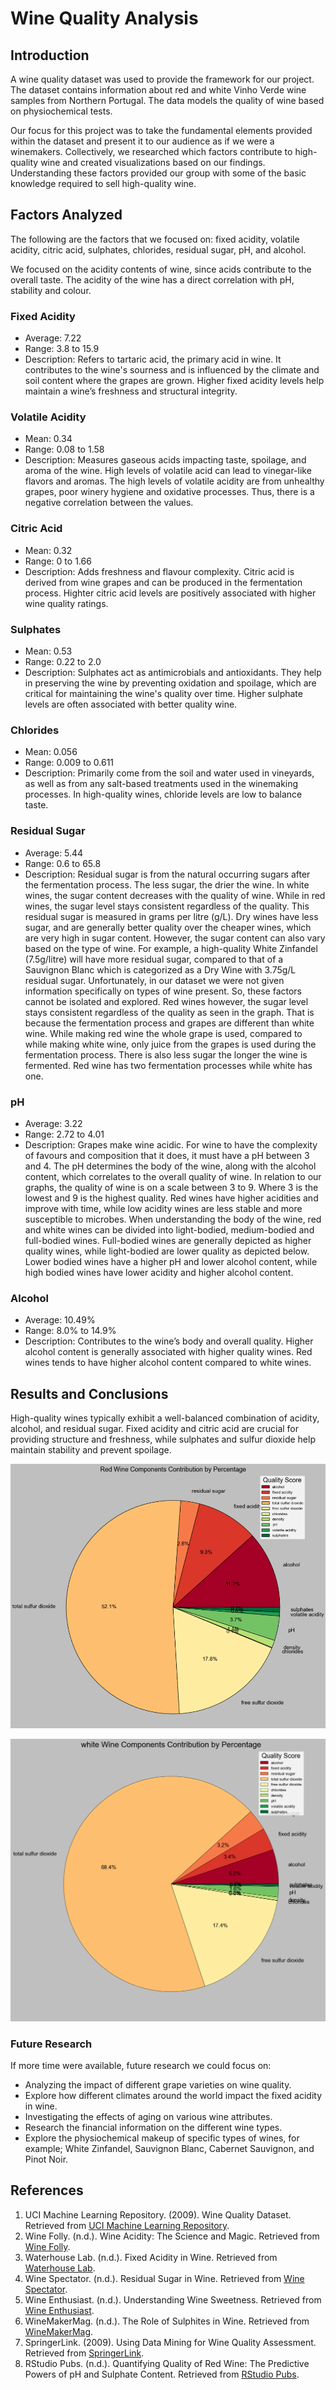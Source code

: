 # **Wine Quality Analysis**

## Introduction
A wine quality dataset was used to provide the framework for our project. The dataset contains information about red and white Vinho Verde wine samples from Northern Portugal. The data models the quality of wine based on physiochemical tests.

Our focus for this project was to take the fundamental elements provided within the dataset and present it to our audience as if we were a winemakers. Collectively, we researched which factors contribute to high-quality wine and created visualizations based on our findings. Understanding these factors provided our group with some of the basic knowledge required to sell high-quality wine.

## Factors Analyzed
The following are the factors that we focused on: fixed acidity, volatile acidity, citric acid, sulphates, chlorides, residual sugar, pH, and alcohol.

We focused on the acidity contents of wine, since acids contribute to the overall taste. The acidity of the wine has a direct correlation with pH, stability and colour. 

### Fixed Acidity
- Average: 7.22
- Range: 3.8 to 15.9
- Description:
Refers to tartaric acid, the primary acid in wine. It contributes to the wine's sourness and is influenced by the climate and soil content where the grapes are grown. Higher fixed acidity levels help maintain a wine’s freshness and structural integrity.

### Volatile Acidity
- Mean: 0.34
- Range: 0.08 to 1.58
- Description:
Measures gaseous acids impacting taste, spoilage, and aroma of the wine. High levels of volatile acid can lead to vinegar-like flavors and aromas. The high levels of volatile acidity are from unhealthy grapes, poor winery hygiene and oxidative processes. Thus, there is a negative correlation between the values.

### Citric Acid
- Mean: 0.32
- Range: 0 to 1.66
- Description:
Adds freshness and flavour complexity. Citric acid is derived from wine grapes and can be produced in the fermentation process. Highter citric acid levels are positively associated with higher wine quality ratings.


### Sulphates
- Mean: 0.53
- Range: 0.22 to 2.0
- Description:
Sulphates act as antimicrobials and antioxidants. They help in preserving the wine by preventing oxidation and spoilage, which are critical for maintaining the wine's quality over time​. Higher sulphate levels are often associated with better quality wine.

### Chlorides
- Mean: 0.056
- Range: 0.009 to 0.611
- Description:
Primarily come from the soil and water used in vineyards, as well as from any salt-based treatments used in the winemaking processes.​ In high-quality wines, chloride levels are low to balance taste.

### Residual Sugar
- Average: 5.44
- Range: 0.6 to 65.8
- Description:
Residual sugar is from the natural occurring sugars after the fermentation process. The less sugar, the drier the wine. In white wines, the sugar content decreases with the quality of wine. While in red wines, the sugar level stays consistent regardless of the quality. This residual sugar is measured in grams per litre (g/L). Dry wines have less sugar, and are generally better quality over the cheaper wines, which are very high in sugar content. However, the sugar content can also vary based on the type of wine. For example, a high-quality White Zinfandel (7.5g/litre) will have more residual sugar, compared to that of a Sauvignon Blanc which is categorized as a Dry Wine with 3.75g/L residual sugar. Unfortunately, in our dataset we were not given information specifically on types of wine present. So, these factors cannot be isolated and explored. Red wines however, the sugar level stays consistent regardless of the quality as seen in the graph. That is because the fermentation process and grapes are different than white wine. While making red wine the whole grape is used, compared to while making white wine, only juice from the grapes is used during the fermentation process. There is also less sugar the longer the wine is fermented. Red wine has two fermentation processes while white has one.

### pH
- Average: 3.22
- Range: 2.72 to 4.01
- Description:
Grapes make wine acidic. For wine to have the complexity of favours and composition that it does, it must have a pH between 3 and 4. The pH determines the body of the wine, along with the alcohol content, which correlates to the overall quality of wine. In relation to our graphs, the quality of wine is on a scale between 3 to 9. Where 3 is the lowest and 9 is the highest quality.  Red wines have higher acidities and improve with time, while low acidity wines are less stable and more susceptible to microbes. When understanding the body of the wine, red and white wines can be divided into light-bodied, medium-bodied and full-bodied wines. Full-bodied wines are generally depicted as higher quality wines, while light-bodied are lower quality as depicted below. Lower bodied wines have a higher pH and lower alcohol content, while high bodied wines have lower acidity and higher alcohol content.

### Alcohol
- Average: 10.49%
- Range: 8.0% to 14.9%
- Description:
Contributes to the wine’s body and overall quality. Higher alcohol content is generally associated with higher quality wines.
Red wines tends to have higher alcohol content compared to white wines. 

## Results and Conclusions
High-quality wines typically exhibit a well-balanced combination of acidity, alcohol, and residual sugar. Fixed acidity and citric acid are crucial for providing structure and freshness, while sulphates and sulfur dioxide help maintain stability and prevent spoilage.

![Red Wine Components Contribution by Percentages](red_wine_components_percentages.png)

![White Wine Components Contribution by Percentages](white_wine_components_percentages1.png)

### Future Research
If more time were available, future research we could focus on:
- Analyzing the impact of different grape varieties on wine quality.
- Explore how different climates around the world impact the fixed acidity in wine.
- Investigating the effects of aging on various wine attributes.
- Research the financial information on the different wine types.
- Explore the physiochemical makeup of specific types of wines, for example; White Zinfandel, Sauvignon Blanc, Cabernet Sauvignon, and Pinot Noir.

## References
1. UCI Machine Learning Repository. (2009). Wine Quality Dataset. Retrieved from [UCI Machine Learning Repository](https://archive.ics.uci.edu/ml/datasets/Wine+Quality).
2. Wine Folly. (n.d.). Wine Acidity: The Science and Magic. Retrieved from [Wine Folly](https://winefolly.com/tutorial/wine-acidity/).
3. Waterhouse Lab. (n.d.). Fixed Acidity in Wine. Retrieved from [Waterhouse Lab](https://waterhouse.ucdavis.edu/whats-in-wine/fixed-acidity).
4. Wine Spectator. (n.d.). Residual Sugar in Wine. Retrieved from [Wine Spectator](https://www.winespectator.com/articles/residual-sugar-in-wine).
5. Wine Enthusiast. (n.d.). Understanding Wine Sweetness. Retrieved from [Wine Enthusiast](https://www.winemag.com/2018/05/16/wine-sweetness-chart/).
6. WineMakerMag. (n.d.). The Role of Sulphites in Wine. Retrieved from [WineMakerMag](https://winemakermag.com/article/858-the-role-of-sulfites-in-wine).
7. SpringerLink. (2009). Using Data Mining for Wine Quality Assessment. Retrieved from [SpringerLink](https://link.springer.com/chapter/10.1007/978-1-84800-370-3_16).
8. RStudio Pubs. (n.d.). Quantifying Quality of Red Wine: The Predictive Powers of pH and Sulphate Content. Retrieved from [RStudio Pubs](https://rpubs.com/).
